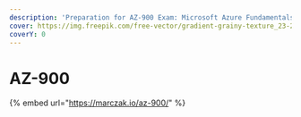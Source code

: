 ```yaml
---
description: 'Preparation for AZ-900 Exam: Microsoft Azure Fundamentals.'
cover: https://img.freepik.com/free-vector/gradient-grainy-texture_23-2148981502.jpg
coverY: 0
---
```


# AZ-900

{% embed url="https://marczak.io/az-900/" %}
